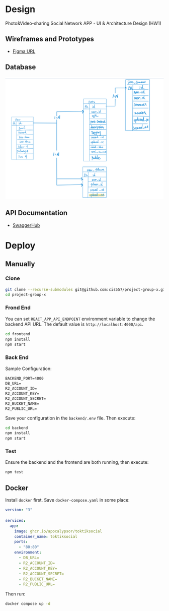 # Design
Photo&amp;Video-sharing Social Network APP -  UI &amp; Architecture Design (HW1)

## Wireframes and Prototypes

+ [Figma URL](https://www.figma.com/file/Qc4dCmFpEwgedS060gRwo3/Social-Network-APP?node-id=0%3A1)

## Database

![Database](./assets/Database.png)

## API Documentation

+ [SwaggerHub](https://app.swaggerhub.com/apis/swagger292/Toktik/1.0.0)

# Deploy

## Manually

### Clone
```bash
git clone --recurse-submodules git@github.com:cis557/project-group-x.git
cd project-group-x
```

### Frond End

You can set `REACT_APP_API_ENDPOINT` environment variable to change the backend API URL. The default value is `http://localhost:4000/api`.

```bash
cd frontend
npm install
npm start
```

### Back End

Sample Configuration:

```
BACKEND_PORT=4000
DB_URL=
R2_ACCOUNT_ID=
R2_ACCOUNT_KEY=
R2_ACCOUNT_SECRET=
R2_BUCKET_NAME=
R2_PUBLIC_URL=
```

Save your configuration in the `backend/.env` file. Then execute:

```bash
cd backend
npm install
npm start
```

### Test

Ensure the backend and the frontend are both running, then execute:

```bash
npm test
```

## Docker

Install `docker` first. Save `docker-compose.yaml` in some place:

```yaml
version: "3"

services:
  app:
    image: ghcr.io/apocalypsor/toktiksocial
    container_name: toktiksocial
    ports:
      - "80:80"
    environment:
      - DB_URL=
      - R2_ACCOUNT_ID=
      - R2_ACCOUNT_KEY=
      - R2_ACCOUNT_SECRET=
      - R2_BUCKET_NAME=
      - R2_PUBLIC_URL=
```

Then run:

```bash
docker compose up -d
```
